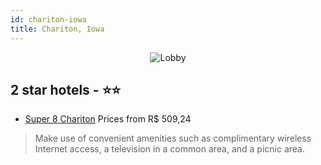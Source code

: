 ```yaml
---
id: chariton-iowa
title: Chariton, Iowa
---
```


<center><img src="https://i.travelapi.com/hotels/1000000/60000/50900/50809/9018e3df_z.jpg" alt="Lobby" /></center>


##  2 star hotels - ⭐️⭐️

-    [Super 8 Chariton](https://us.hurb.com/hotels/chariton/super-8-chariton-JNP-JP744103?cmp=18055) Prices from R$ 509,24
   > Make use of convenient amenities such as complimentary wireless Internet access, a television in a common area, and a picnic area.
